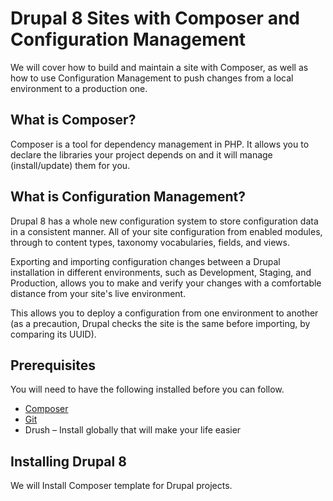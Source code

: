 # Drupal 8 Sites with Composer and Configuration Management

We will cover how to build and maintain a site with Composer, as well as how to use Configuration Management to push changes from a local environment to a production one.

## What is Composer?

Composer is a tool for dependency management in PHP. It allows you to declare the libraries your project depends on and it will manage (install/update) them for you.

## What is Configuration Management?

Drupal 8 has a whole new configuration system to store configuration data in a consistent manner. All of your site configuration from enabled modules, through to content types, taxonomy vocabularies, fields, and views.

Exporting and importing configuration changes between a Drupal installation in different environments, such as Development, Staging, and Production, allows you to make and verify your changes with a comfortable distance from your site's live environment. 

This allows you to deploy a configuration from one environment to another (as a precaution, Drupal checks the site is the same before importing, by comparing its UUID).

## Prerequisites

You will need to have the following installed before you can follow.

* [Composer](https://getcomposer.org/)
* [Git](https://git-scm.com/)
* Drush – Install globally that will make your life easier

## Installing Drupal 8

We will Install Composer template for Drupal projects.
